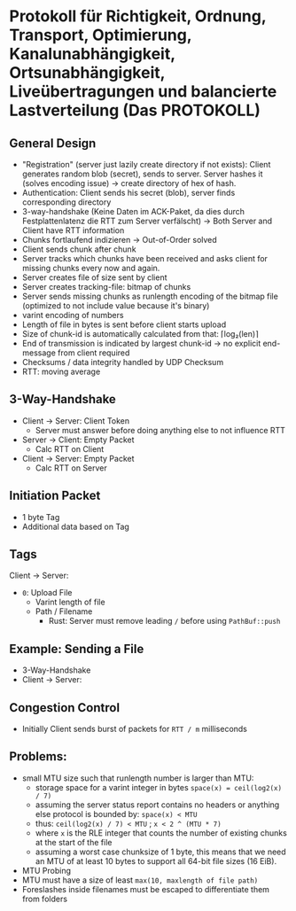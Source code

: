 # Protokoll für Richtigkeit, Ordnung, Transport, Optimierung, Kanalunabhängigkeit, Ortsunabhängigkeit, Liveübertragungen und balancierte Lastverteilung (Das PROTOKOLL)

## General Design

* "Registration" (server just lazily create directory if not exists): Client generates random blob (secret), sends to server. Server hashes it (solves encoding issue) → create directory of hex of hash.
* Authentication: Client sends his secret (blob), server finds corresponding directory
* 3-way-handshake (Keine Daten im ACK-Paket, da dies durch Festplattenlatenz die RTT zum Server verfälscht) → Both Server and Client have RTT information
* Chunks fortlaufend indizieren → Out-of-Order solved
* Client sends chunk after chunk
* Server tracks which chunks have been received and asks client for missing chunks every now and again.
* Server creates file of size sent by client
* Server creates tracking-file: bitmap of chunks
* Server sends missing chunks as runlength encoding of the bitmap file (optimized to not include value because it's binary)
* varint encoding of numbers
* Length of file in bytes is sent before client starts upload
* Size of chunk-id is automatically calculated from that: ⌈log₂(len)⌉
* End of transmission is indicated by largest chunk-id → no explicit end-message from client required
* Checksums / data integrity handled by UDP Checksum
* RTT: moving average

## 3-Way-Handshake

* Client → Server: Client Token
    - Server must answer before doing anything else to not influence RTT
* Server → Client: Empty Packet
    - Calc RTT on Client
* Client → Server: Empty Packet
    - Calc RTT on Server

## Initiation Packet

* 1 byte Tag
* Additional data based on Tag

## Tags

Client → Server:

* `0`: Upload File
    - Varint length of file
    - Path / Filename
        + Rust: Server must remove leading `/` before using `PathBuf::push`

## Example: Sending a File

* 3-Way-Handshake
* Client → Server:


## Congestion Control

* Initially Client sends burst of packets for `RTT / m` milliseconds

## Problems:

* small MTU size such that runlength number is larger than MTU:
    - storage space for a varint integer in bytes `space(x) = ceil(log2(x) / 7)`
    - assuming the server status report contains no headers or anything else protocol is bounded by: `space(x) < MTU`
    - thus: `ceil(log2(x) / 7) < MTU` ; `x < 2 ^ (MTU * 7)`
    - where `x` is the RLE integer that counts the number of existing chunks at the start of the file
    - assuming a worst case chunksize of 1 byte, this means that we need an MTU of at least 10 bytes to support all 64-bit file sizes (16 EiB).
* MTU Probing
* MTU must have a size of least `max(10, maxlength of file path)`
* Foreslashes inside filenames must be escaped to differentiate them from folders

